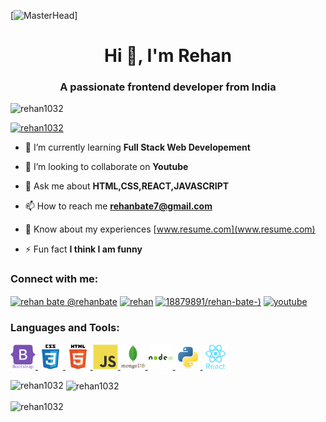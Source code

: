 
[![MasterHead]( https://tenor.com/view/coding-gif-24297652)]
<h1 align="center">Hi 👋, I'm Rehan</h1>
<h3 align="center">A passionate frontend developer from India</h3>
<p align="left"> <img src="https://komarev.com/ghpvc/?username=rehan1032&label=Profile%20views&color=0e75b6&style=flat" alt="rehan1032" /> </p>

<p align="left"> <a href="https://github.com/ryo-ma/github-profile-trophy">
<img src="https://github-profile-trophy.vercel.app/?username=rehan1032" alt="rehan1032" /></a> </p>

- 🌱 I’m currently learning **Full Stack Web Developement**

- 👯 I’m looking to collaborate on **Youtube**

- 💬 Ask me about **HTML,CSS,REACT,JAVASCRIPT**

- 📫 How to reach me **rehanbate7@gmail.com**

- 📄 Know about my experiences [www.resume.com](www.resume.com)

- ⚡ Fun fact **I think I am funny**

<h3 align="left">Connect with me:</h3>
<p align="left">
<a href="https://twitter.com/rehan bate @rehanbate" target="blank"><img align="center" src="https://raw.githubusercontent.com/rahuldkjain/github-profile-readme-generator/master/src/images/icons/Social/twitter.svg" alt="rehan bate @rehanbate" height="30" width="40" /></a>
<a href="https://linkedin.com/in/rehan" target="blank"><img align="center" src="https://raw.githubusercontent.com/rahuldkjain/github-profile-readme-generator/master/src/images/icons/Social/linked-in-alt.svg" alt="rehan" height="30" width="40" /></a>
<a href="https://stackoverflow.com/users/18879891/rehan-bate-)" target="blank"><img align="center" src="https://raw.githubusercontent.com/rahuldkjain/github-profile-readme-generator/master/src/images/icons/Social/stack-overflow.svg" alt="18879891/rehan-bate-)" height="30" width="40" /></a>
<a href="https://www.youtube.com/c/youtube" target="blank"><img align="center" src="https://raw.githubusercontent.com/rahuldkjain/github-profile-readme-generator/master/src/images/icons/Social/youtube.svg" alt="youtube" height="30" width="40" /></a>
</p>

<h3 align="left">Languages and Tools:</h3>
<p align="left"> <a href="https://getbootstrap.com" target="_blank" rel="noreferrer"> <img src="https://raw.githubusercontent.com/devicons/devicon/master/icons/bootstrap/bootstrap-plain-wordmark.svg" alt="bootstrap" width="40" height="40"/> </a> <a href="https://www.w3schools.com/css/" target="_blank" rel="noreferrer"> <img src="https://raw.githubusercontent.com/devicons/devicon/master/icons/css3/css3-original-wordmark.svg" alt="css3" width="40" height="40"/> </a> <a href="https://www.w3.org/html/" target="_blank" rel="noreferrer"> <img src="https://raw.githubusercontent.com/devicons/devicon/master/icons/html5/html5-original-wordmark.svg" alt="html5" width="40" height="40"/> </a> <a href="https://developer.mozilla.org/en-US/docs/Web/JavaScript" target="_blank" rel="noreferrer"> <img src="https://raw.githubusercontent.com/devicons/devicon/master/icons/javascript/javascript-original.svg" alt="javascript" width="40" height="40"/> </a> <a href="https://www.mongodb.com/" target="_blank" rel="noreferrer"> <img src="https://raw.githubusercontent.com/devicons/devicon/master/icons/mongodb/mongodb-original-wordmark.svg" alt="mongodb" width="40" height="40"/> </a> <a href="https://nodejs.org" target="_blank" rel="noreferrer"> <img src="https://raw.githubusercontent.com/devicons/devicon/master/icons/nodejs/nodejs-original-wordmark.svg" alt="nodejs" width="40" height="40"/> </a> <a href="https://www.python.org" target="_blank" rel="noreferrer"> <img src="https://raw.githubusercontent.com/devicons/devicon/master/icons/python/python-original.svg" alt="python" width="40" height="40"/> </a> <a href="https://reactjs.org/" target="_blank" rel="noreferrer"> <img src="https://raw.githubusercontent.com/devicons/devicon/master/icons/react/react-original-wordmark.svg" alt="react" width="40" height="40"/> </a> </p>

<p><img align="left" src="https://github-readme-stats.vercel.app/api/top-langs?username=rehan1032&show_icons=true&locale=en&layout=compact" alt="rehan1032" /></p>

<p>&nbsp;<img align="center" src="https://github-readme-stats.vercel.app/api?username=rehan1032&show_icons=true&locale=en" alt="rehan1032" /></p>

<p><img align="center" src="https://github-readme-streak-stats.herokuapp.com/?user=rehan1032&" alt="rehan1032" /></p>
